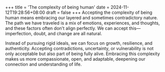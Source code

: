 +++
title = 'The complexity of being human'
date = 2024-11-12T19:28:56+08:00
draft = false
+++
Accepting the complexity of being human means embracing our layered and sometimes contradictory nature. The path we have traveled is a mix of emotions, experiences, and thoughts, and these factors often don't align perfectly. We can accept this—imperfection, doubt, and change are all natural.

Instead of pursuing rigid ideals, we can focus on growth, resilience, and authenticity. Accepting contradictions, uncertainty, or vulnerability is not only acceptable but also part of being fully alive. Embracing this complexity makes us more compassionate, open, and adaptable, deepening our connection and understanding of life.
